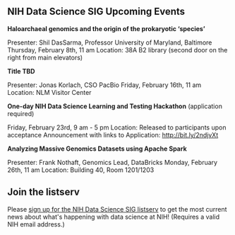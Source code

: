 ## NIH Data Science SIG Upcoming Events


**Haloarchaeal genomics and the origin of the prokaryotic ‘species’**

Presenter: Shil DasSarma, Professor University of Maryland, Baltimore
Thursday, February 8th, 11 am
Location: 38A B2 library (second door on the right from main elevators)
 
**Title TBD**

Presenter: Jonas Korlach, CSO PacBio
Friday, February 16th, 11 am
Location: NLM Visitor Center
 
**One-day NIH Data Science Learning and Testing Hackathon** (application required)

Friday, February 23rd, 9 am - 5 pm
Location: Released to participants upon acceptance
Announcement with links to Application: http://bit.ly/2ndjvXt
 
**Analyzing Massive Genomics Datasets using Apache Spark**

Presenter: Frank Nothaft, Genomics Lead, DataBricks
Monday, February 26th, 11 am
Location: Building 40, Room 1201/1203


## Join the listserv
Please [sign up for the NIH Data Science SIG listserv](https://list.nih.gov/cgi-bin/wa.exe?SUBED1=nih-datascience-l&A=1) to get the most current news about what's happening with data science at NIH! (Requires a valid NIH email address.)

